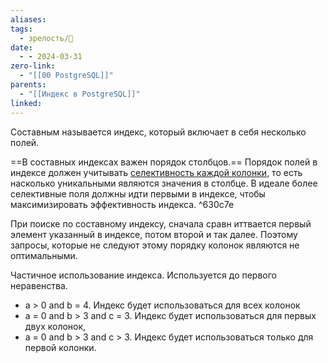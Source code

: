 ```yaml
---
aliases: 
tags:
  - зрелость/🌱
date:
  - - 2024-03-31
zero-link:
  - "[[00 PostgreSQL]]"
parents:
  - "[[Индекс в PostgreSQL]]"
linked:
---
```

Составным называется индекс, который включает в себя несколько полей.

==В составных индексах важен порядок столбцов.== Порядок полей в индексе должен учитывать [селективность каждой колонки](Селективность%20колонки.md), то есть насколько уникальными являются значения в столбце. В идеале более селективные поля должны идти первыми в индексе, чтобы максимизировать эффективность индекса. ^630c7e

При поиске по составному индексу, сначала сравн иттвается первый элемент указанный в индексе, потом второй и так далее. Поэтому запросы, которые не следуют этому порядку колонок являются не оптимальными.

Частичное использование индекса. Используется до первого неравенства.
- a > 0 and b = 4. Индекс будет использоваться для всех колонок
- ﻿a = 0 and b > 3 and c = 3. Индекс будет использоваться для первых двух колонок,
- ﻿﻿a = 0 and b > 3 and c > 3. Индекс будет использоваться только для первой колонки.